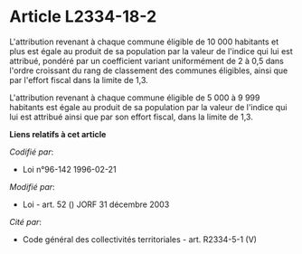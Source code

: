 # Article L2334-18-2

L'attribution revenant à chaque commune éligible de 10 000 habitants et plus est égale au produit de sa population par la
valeur de l'indice qui lui est attribué, pondéré par un coefficient variant uniformément de 2 à 0,5 dans l'ordre croissant du
rang de classement des communes éligibles, ainsi que par l'effort fiscal dans la limite de 1,3.

L'attribution revenant à chaque commune éligible de 5 000 à 9 999 habitants est égale au produit de sa population par la
valeur de l'indice qui lui est attribué ainsi que par son effort fiscal, dans la limite de 1,3.

**Liens relatifs à cet article**

_Codifié par_:

  - Loi n°96-142 1996-02-21

_Modifié par_:

  - Loi - art. 52 () JORF 31 décembre 2003

_Cité par_:

  - Code général des collectivités territoriales - art. R2334-5-1 (V)
